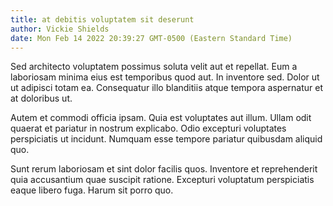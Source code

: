 ```yaml
---
title: at debitis voluptatem sit deserunt
author: Vickie Shields
date: Mon Feb 14 2022 20:39:27 GMT-0500 (Eastern Standard Time)
---
```

Sed architecto voluptatem possimus soluta velit aut et repellat. Eum a laboriosam minima eius est temporibus quod aut. In inventore sed. Dolor ut ut adipisci totam ea. Consequatur illo blanditiis atque tempora aspernatur et at doloribus ut.

 Autem et commodi officia ipsam. Quia est voluptates aut illum. Ullam odit quaerat et pariatur in nostrum explicabo. Odio excepturi voluptates perspiciatis ut incidunt. Numquam esse tempore pariatur quibusdam aliquid quo.

 Sunt rerum laboriosam et sint dolor facilis quos. Inventore et reprehenderit quia accusantium quae suscipit ratione. Excepturi voluptatum perspiciatis eaque libero fuga. Harum sit porro quo.